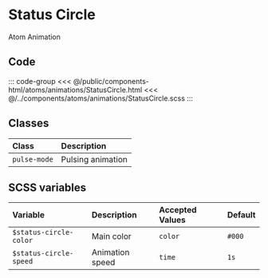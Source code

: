 # Status Circle
<Badge type="tip">Atom</Badge> <Badge type="info">Animation</Badge>

## Code

<div class="dev-section">
    <!--@include: ../../public/components-html/atoms/animations/StatusCircle.html -->
</div>

::: code-group
<<< @/public/components-html/atoms/animations/StatusCircle.html
<<< @/../components/atoms/animations/StatusCircle.scss
:::


## Classes

| Class        | Description       |
|:-------------|:------------------|
| `pulse-mode` | Pulsing animation |

## SCSS variables

| Variable                 | Description     | Accepted Values | Default |
|:-------------------------|:----------------|:----------------|:--------|
| `$status-circle-color`   | Main color      | `color`         | `#000`  |
| `$status-circle-speed`   | Animation speed | `time`          | `1s`    |


<style lang="scss">
@import "docs/theme.scss";

$status-circle-color: $primary-color;

@import "components/atoms/animations/StatusCircle.scss";
</style>